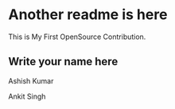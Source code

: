 # Another readme is here

This is My First OpenSource Contribution.

## Write your name here

Ashish Kumar

Ankit Singh